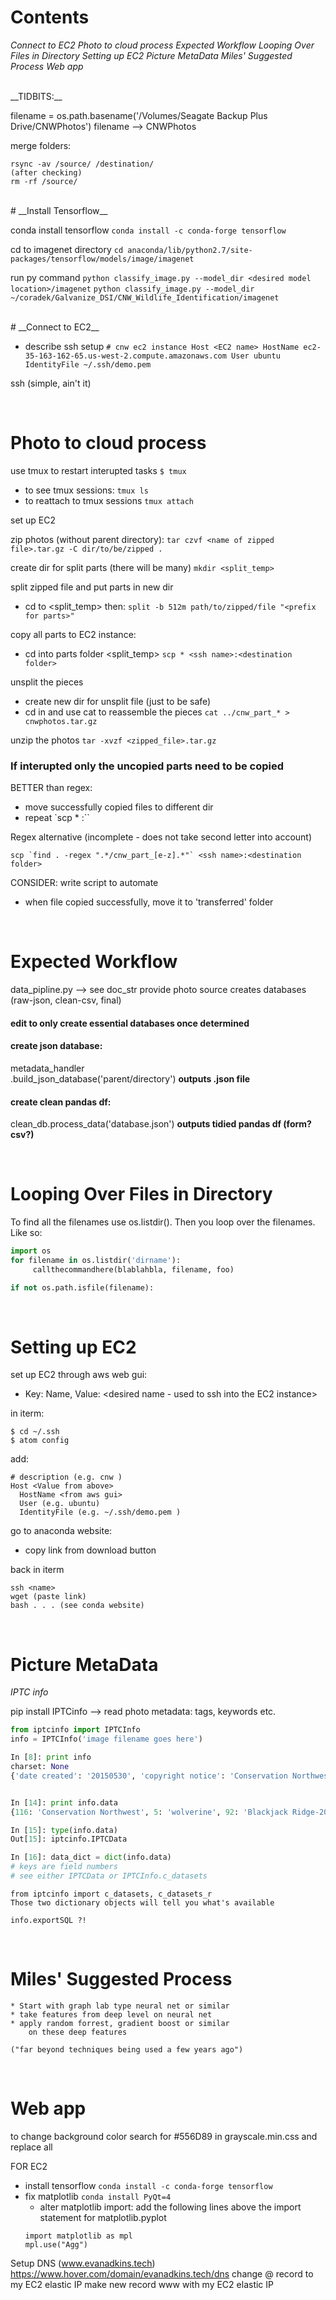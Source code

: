 # __Contents__
_Connect to EC2_
_Photo to cloud process_
_Expected Workflow_
_Looping Over Files in Directory_
_Setting up EC2_
_Picture MetaData_
_Miles' Suggested Process_
_Web app_

<br>
__TIDBITS:__

filename = os.path.basename('/Volumes/Seagate Backup Plus Drive/CNWPhotos')
filename --> CNWPhotos

merge folders:
```
rsync -av /source/ /destination/
(after checking)
rm -rf /source/
```

<br>
# __Install Tensorflow__

conda install tensorflow
`conda install -c conda-forge tensorflow`

cd to imagenet directory
`cd anaconda/lib/python2.7/site-packages/tensorflow/models/image/imagenet`

run py command
`python classify_image.py --model_dir <desired model location>/imagenet`
`python classify_image.py --model_dir ~/coradek/Galvanize_DSI/CNW_Wildlife_Identification/imagenet`


<br>
# __Connect to EC2__

* describe ssh setup
`# cnw ec2 instance
Host <EC2 name>
  HostName ec2-35-163-162-65.us-west-2.compute.amazonaws.com
  User ubuntu
  IdentityFile ~/.ssh/demo.pem`


ssh <EC2 name>
(simple, ain't it)

<br>

# __Photo to cloud process__

use tmux to restart interupted tasks
`$ tmux`
* to see tmux sessions:
`tmux ls`
* to reattach to tmux sessions
`tmux attach`

set up EC2

zip photos (without parent directory):
`tar czvf <name of zipped file>.tar.gz -C dir/to/be/zipped .`

create dir for split parts (there will be many)
`mkdir <split_temp>`

split zipped file and put parts in new dir
* cd to <split_temp> then:
`split -b 512m path/to/zipped/file "<prefix for parts>"`

copy all parts to EC2 instance:
* cd into parts folder <split_temp>
`scp * <ssh name>:<destination folder>`

unsplit the pieces
* create new dir for unsplit file (just to be safe)
* cd in and use cat to reassemble the pieces
`cat ../cnw_part_* > cnwphotos.tar.gz`

unzip the photos
`tar -xvzf <zipped_file>.tar.gz`

### If interupted only the uncopied parts need to be copied
BETTER than regex:
+ move successfully copied files to different dir
+ repeat `scp * <ssh name>:<destination folder>``

Regex alternative (incomplete - does not take second letter into account)
```
scp `find . -regex ".*/cnw_part_[e-z].*"` <ssh name>:<destination folder>
```

CONSIDER: write script to automate
+ when file copied successfully, move it to 'transferred' folder

<br>

# __Expected Workflow__

data_pipline.py --> see doc_str
provide photo source
creates databases (raw-json, clean-csv, final)
#### edit to only create essential databases once determined

#### create json database:
  metadata_handler\
      .build_json_database('parent/directory')
  __outputs .json file__

#### create clean pandas df:
  clean_db.process_data('database.json')
  __outputs tidied pandas df (form? csv?)__




<br>

# __Looping Over Files in Directory__

To find all the filenames use os.listdir().
Then you loop over the filenames. Like so:

```python
import os
for filename in os.listdir('dirname'):
     callthecommandhere(blablahbla, filename, foo)
```
```python
if not os.path.isfile(filename):
```

<br>

# __Setting up EC2__


set up EC2 through aws web gui:

* Key: Name, Value: <desired name - used to ssh into the EC2 instance>

in iterm:
```
$ cd ~/.ssh
$ atom config
```
add:
```
# description (e.g. cnw )
Host <Value from above>
  HostName <from aws gui>
  User (e.g. ubuntu)
  IdentityFile (e.g. ~/.ssh/demo.pem )
```
go to anaconda website:
* copy link from download button

back in iterm
```
ssh <name>
wget (paste link)
bash . . . (see conda website)
```

<br>

# __Picture MetaData__
_IPTC info_

pip install IPTCinfo --> read photo metadata: tags, keywords etc.

```python
from iptcinfo import IPTCInfo
info = IPTCInfo('image filename goes here')

In [8]: print info
charset: None
{'date created': '20150530', 'copyright notice': 'Conservation Northwest', 'sub-location': 'Blackjack Ridge-2015-1', 'by-line': 'Cathy Clark', 'supplemental category': [], 'time created': '114952', 'contact': [], 'keywords': ['Camera Check'], 'object name': 'wolverine', 'caption/abstract': 'M2E32L107-108R390B311'}


In [14]: print info.data
{116: 'Conservation Northwest', 5: 'wolverine', 92: 'Blackjack Ridge-2015-1', 80: 'Cathy Clark', 20: [], 118: [], 55: '20150530', 120: 'M2E32L107-108R390B311', 25: ['Camera Check'], 60: '114952'}

In [15]: type(info.data)
Out[15]: iptcinfo.IPTCData

In [16]: data_dict = dict(info.data)
# keys are field numbers
# see either IPTCData or IPTCInfo.c_datasets

```

```
from iptcinfo import c_datasets, c_datasets_r
Those two dictionary objects will tell you what's available
```

```
info.exportSQL ?!
```

<br>

# __Miles' Suggested Process__

```
* Start with graph lab type neural net or similar
* take features from deep level on neural net
* apply random forrest, gradient boost or similar
    on these deep features

("far beyond techniques being used a few years ago")
```

<br>

# __Web app__

to change background color
search for #556D89 in grayscale.min.css
and replace all

FOR EC2

* install tensorflow
`conda install -c conda-forge tensorflow`
* fix matplotlib
  `conda install PyQt=4`
  * alter matplotlib import: add the following lines above the import statement for matplotlib.pyplot
  ```
  import matplotlib as mpl
  mpl.use("Agg")
  ```

Setup DNS (www.evanadkins.tech)
https://www.hover.com/domain/evanadkins.tech/dns
change @ record to my EC2 elastic IP
make new record www with my EC2 elastic IP
